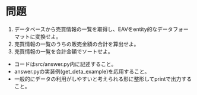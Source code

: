 # 問題
1. データベースから売買情報の一覧を取得し、EAVをentity的なデータフォーマットに変換せよ。
2. 売買情報の一覧のうちの販売金額の合計を算出せよ。
3. 売買情報の一覧を合計金額でソートせよ。
- コードはsrc/answer.py内に記述すること。
- answer.pyの実装例(get_deta_example)を応用すること。
- 一般的にデータの利用がしやすいと考えられる形に整形してprintで出力すること。

